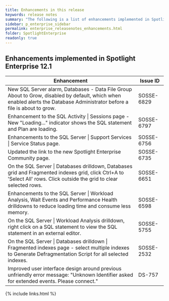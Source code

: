```yaml
---
title: Enhancements in this release
keywords: release notes
summary: "The following is a list of enhancements implemented in Spotlight Enterprise 12.1"
sidebar: p_enterprise_sidebar
permalink: enterprise_releasenotes_enhancements.html
folder: SpotlightEnterprise
readonly: true
---
```



## Enhancements implemented in Spotlight Enterprise 12.1

Enhancement | Issue ID
------------|---------
New SQL Server alarm, Databases - Data File Group About to Grow, disabled by default, which when enabled alerts the Database Administrator before a file is about to grow. | SOSSE-6829
Enhancement to the SQL Activity \| Sessions page - New "Loading..." indicator shows the SQL statement and Plan are loading. | SOSSE-6797
Enhancements to the SQL Server \| Support Services \| Service Status page. | SOSSE-6756
Updated the link to the new Spotlight Enterprise Community page. | SOSSE-6735
On the SQL Server \| Databases drilldown, Databases grid and Fragmented indexes grid, click Ctrl+A to 'Select All' rows. Click outside the grid to clear selected rows. | SOSSE-6651
Enhancements to the SQL Server \| Workload Analysis, Wait Events and Performance Health drilldowns to reduce loading time and consume less memory. | SOSSE-6598
On the SQL Server \| Workload Analysis drilldown, right click on a SQL statement to view the SQL statement in an external editor. | SOSSE-5755
On the SQL Server \| Databases drilldown \| Fragmented indexes page - select multiple indexes to Generate Defragmentation Script for all selected indexes. | SOSSE-2532
Improved user interface design around previous unfriendly error message: "Unknown Identifier asked for extended events. Please connect." | DS-757


{% include links.html %}
